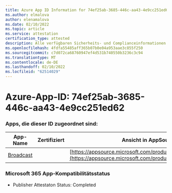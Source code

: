 ```yaml
---
title: Azure App ID Information for 74ef25ab-3685-446c-aa43-4e9cc251ed62
ms.author: elmalova
author: elenamalova
ms.date: 02/10/2022
ms.topic: article
ms.service: attestation
certification_type: attested
description: Alle verfügbaren Sicherheits- und Complianceinformationen für 74ef25ab-3685-446c-aa43-4e9cc251ed62.
ms.openlocfilehash: 4fdfa55485aff365b07b0e04a953aae3c855f250
ms.sourcegitcommit: c7d072ca68760947ef4d531b740550b3236c3c94
ms.translationtype: MT
ms.contentlocale: de-DE
ms.lasthandoff: 02/10/2022
ms.locfileid: "62514029"
---
```

# <a name="azure-app-id-74ef25ab-3685-446c-aa43-4e9cc251ed62"></a>Azure-App-ID: 74ef25ab-3685-446c-aa43-4e9cc251ed62


### <a name="apps-associated-with-this-id"></a>Apps, die dieser ID zugeordnet sind:
| **App-Name** | **Zertifiziert** | **Ansicht in AppSource** |
|--------------|---------------|-----------------------|
| [Broadcast](https://docs.microsoft.com/microsoft-365-app-certification/forward/WA200002697) |  | [https://appsource.microsoft.com/product/office/WA200002697](https://appsource.microsoft.com/product/office/WA200002697) |

### <a name="microsoft-365-app-compliance-status"></a>Microsoft 365 App-Kompatibilitätsstatus
- Publisher Attestaton Status: Completed
